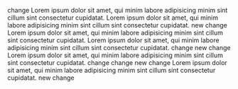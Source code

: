 change
Lorem ipsum dolor sit amet, qui minim labore adipisicing minim sint cillum sint consectetur cupidatat.
Lorem ipsum dolor sit amet, qui minim labore adipisicing minim sint cillum sint consectetur cupidatat.
new change
Lorem ipsum dolor sit amet, qui minim labore adipisicing minim sint cillum sint consectetur cupidatat.
Lorem ipsum dolor sit amet, qui minim labore adipisicing minim sint cillum sint consectetur cupidatat.
change
new change
Lorem ipsum dolor sit amet, qui minim labore adipisicing minim sint cillum sint consectetur cupidatat.
change
change
new change
Lorem ipsum dolor sit amet, qui minim labore adipisicing minim sint cillum sint consectetur cupidatat.
new change
